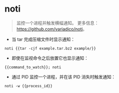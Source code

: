 # noti

> 监控一个进程并触发横幅通知。
> 更多信息：<https://github.com/variadico/noti>。

- 当 tar 完成压缩文件时显示通知：

`noti {{tar -cjf example.tar.bz2 example/}}`

- 即使在监视命令之后放置它也显示通知：

`{{command_to_watch}}; noti`

- 通过 PID 监控一个进程，并在该 PID 消失时触发通知：

`noti -w {{process_id}}`